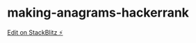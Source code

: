 # making-anagrams-hackerrank

[Edit on StackBlitz ⚡️](https://stackblitz.com/edit/making-anagrams-hackerrank)